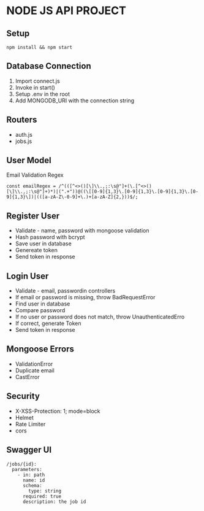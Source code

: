 # NODE JS API PROJECT

## Setup

```
npm install && npm start
```

## Database Connection

1. Import connect.js
2. Invoke in start()
3. Setup .env in the root
4. Add MONGODB_URI with the connection string


## Routers

* auth.js
* jobs.js

## User Model

Email Validation Regex 

```
const emailRegex = /^(([^<>()[\]\\.,;:\s@"]+(\.[^<>()[\]\\.,;:\s@"]+)*)|(".+"))@((\[[0-9]{1,3}\.[0-9]{1,3}\.[0-9]{1,3}\.[0-9]{1,3}\])|(([a-zA-Z\-0-9]+\.)+[a-zA-Z]{2,}))$/;
```

## Register User

* Validate - name, password with mongoose validation
* Hash password with bcrypt
* Save user in database
* Genereate token
* Send token in response

## Login User   

* Validate - email, passwordin controllers
* If email or password is missing, throw BadRequestError
* Find user in database
* Compare password
* If no user or password does not match, throw UnauthenticatedErro
* If correct, generate Token
* Send token in response

## Mongoose Errors

* ValidationError
* Duplicate email
* CastError

## Security

* X-XSS-Protection: 1; mode=block
* Helmet
* Rate Limiter
* cors

## Swagger UI

```
/jobs/{id}:
  parameters:
    - in: path
      name: id
      schema:
        type: string
      required: true
      description: the job id
```